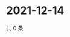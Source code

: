 # 2021-12-14

共 0 条

<!-- BEGIN WEIBO -->
<!-- 最后更新时间 Tue Dec 14 2021 22:08:24 GMT+0800 (China Standard Time) -->

<!-- END WEIBO -->
